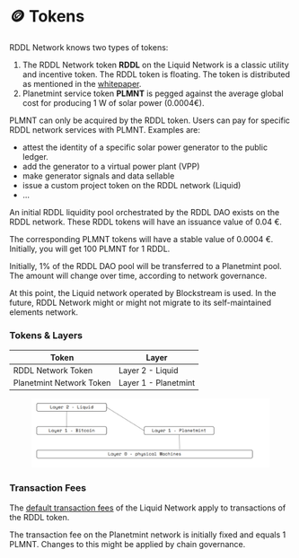 # 🪙 Tokens

RDDL Network knows two types of tokens:

1. The RDDL Network token **RDDL** on the Liquid Network is a classic utility and incentive token. The RDDL token is floating. The token is distributed as mentioned in the [whitepaper](https://static1.squarespace.com/static/6415d117eeef9450d9d98983/t/64184e907eadfe039cbce27a/1679314578865/The+RDDL+Network+-+Vision+for+a+Physical+Trust+Layer+-+v1.3.pdf).
2. Planetmint service token **PLMNT** is pegged against the average global cost for producing 1 W of solar power (0.0004€).

PLMNT can only be acquired by the RDDL token. Users can pay for specific RDDL network services with PLMNT. Examples are:

* attest the identity of a specific solar power generator to the public ledger.
* add the generator to a virtual power plant (VPP)
* make generator signals and data sellable
* issue a custom project token on the RDDL network (Liquid)
* ...

An initial RDDL liquidity pool orchestrated by the RDDL DAO exists on the RDDL network. These RDDL tokens will have an issuance value of 0.04 €.

The corresponding PLMNT tokens will have a stable value of 0.0004 €. Initially, you will get 100 PLMNT for 1 RDDL.

Initially, 1% of the RDDL DAO pool will be transferred to a Planetmint pool. The amount will change over time, according to network governance.

At this point, the Liquid network operated by Blockstream is used. In the future, RDDL Network might or might not migrate to its self-maintained elements network.



### Tokens & Layers

| Token                    | Layer                |
| ------------------------ | -------------------- |
| RDDL Network Token       | Layer 2 - Liquid     |
| Planetmint Network Token | Layer 1 - Planetmint |

<figure><img src="../.gitbook/assets/image.png" alt=""><figcaption></figcaption></figure>

### Transaction Fees

The [default transaction fees](https://help.blockstream.com/hc/en-us/articles/900001386846-How-do-transaction-fees-on-Liquid-work-) of the Liquid Network apply to transactions of the RDDL token.

The transaction fee on the Planetmint network is initially fixed and equals 1 PLMNT. Changes to this might be applied by chain governance.&#x20;



